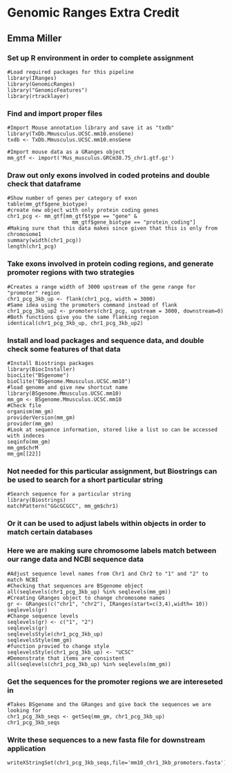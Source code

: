 # Genomic Ranges Extra Credit
## Emma Miller

### Set up R environment in order to complete assignment
```{r}
#Load required packages for this pipeline
library(IRanges)
library(GenomicRanges)
library("GenomicFeatures")
library(rtracklayer)
```

### Find and import proper files
```{r}
#Import Mouse annotation library and save it as "txdb"
library(TxDb.Mmusculus.UCSC.mm10.ensGene)
txdb <- TxDb.Mmusculus.UCSC.mm10.ensGene

#Import mouse data as a GRanges object
mm_gtf <- import('Mus_musculus.GRCm38.75_chr1.gtf.gz')
```
### Draw out only exons involved in coded proteins and double check that dataframe
```{r}
#Show number of genes per category of exon
table(mm_gtf$gene_biotype)
#create new object with only protein coding genes
chr1_pcg <- mm_gtf[mm_gtf$type == "gene" &
                     mm_gtf$gene_biotype == "protein_coding"]
#Making sure that this data makes since given that this is only from chromosome1
summary(width(chr1_pcg))
length(chr1_pcg)
```
### Take exons involved in protein coding regions, and generate promoter regions with two strategies
```{r}
#Creates a range width of 3000 upstream of the gene range for "promoter" region
chr1_pcg_3kb_up <- flank(chr1_pcg, width = 3000)
#Same idea using the promoters command instead of flank
chr1_pcg_3kb_up2 <- promoters(chr1_pcg, upstream = 3000, downstream=0)
#Both functions give you the same flanking region 
identical(chr1_pcg_3kb_up, chr1_pcg_3kb_up2)
```

### Install and load packages and sequence data, and double check some features of that data
```{r}
#Install Biostrings packages 
library(BiocInstaller)
biocLite("BSgenome")
bioClite("BSgenome.Mmusculus.UCSC.mm10")
#load genome and give new shortcut name
library(BSgenome.Mmusculus.UCSC.mm10)
mm_gm <- BSgenome.Mmusculus.UCSC.mm10
#Check file
organism(mm_gm)
providerVersion(mm_gm)
provider(mm_gm)
#Look at sequence information, stored like a list so can be accessed with indeces
seqinfo(mm_gm)
mm_gm$chrM
mm_gm[[22]]
```

### Not needed for this particular assignment, but Biostrings can be used to search for a short particular string
```{r}
#Search sequence for a particular string
library(Biostrings)
matchPattern("GGcGCGCC", mm_gm$chr1)
```

### Or it can be used to adjust  labels within objects in order to match certain databases
### Here we are making sure chromosome labels match between our range data and NCBI sequence data
```{r}
#Adjust sequence level names from Chr1 and Chr2 to "1" and "2" to match NCBI
#Checking that sequences are BSgenome object
all(seqlevels(chr1_pcg_3kb_up) %in% seqlevels(mm_gm))
#Creating GRanges object to change chromosome names
gr <- GRanges(c("chr1", "chr2"), IRanges(start=c(3,4),width= 10))
seqlevels(gr)
#Change sequence levels
seqlevels(gr) <- c("1", "2")
seqlevels(gr)
seqlevelsStyle(chr1_pcg_3kb_up)
seqlevelsStyle(mm_gm)
#function provied to change style
seqlevelsStyle(chr1_pcg_3kb_up) <- "UCSC"
#Demonstrate that items are consistent
all(seqlevels(chr1_pcg_3kb_up) %in% seqlevels(mm_gm))
```

### Get the sequences for the promoter regions we are intereseted in
```{r}
#Takes BSgenome and the GRanges and give back the sequences we are looking for
chr1_pcg_3kb_seqs <- getSeq(mm_gm, chr1_pcg_3kb_up)
chr1_pcg_3kb_seqs
```

### Write these sequences to a new fasta file for downstream application
```{r}
writeXStringSet(chr1_pcg_3kb_seqs,file='mm10_chr1_3kb_promoters.fasta')
```
